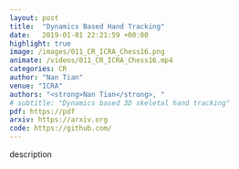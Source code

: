 ```yaml
---
layout: post
title:  "Dynamics Based Hand Tracking"
date:   2019-01-01 22:21:59 +00:00
highlight: true
image: /images/011_CR_ICRA_Chess16.png
animate: /videos/011_CR_ICRA_Chess16.mp4
categories: CR
author: "Nan Tian"
venue: "ICRA"
authors: "<strong>Nan Tian</strong>, "
# subtitle: "Dynamics based 3D skeletal hand tracking"
pdf: https://pdf
arxiv: https://arxiv.org
code: https://github.com/
---
```


description

<blockquote>
  <p>
  </p>
</blockquote>
